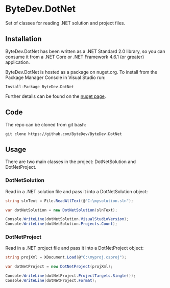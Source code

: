 # ByteDev.DotNet

Set of classes for reading .NET solution and project files.

## Installation

ByteDev.DotNet has been written as a .NET Standard 2.0 library, so you can consume it from a .NET Core or .NET Framework 4.6.1 (or greater) application.

ByteDev.DotNet is hosted as a package on nuget.org.  To install from the Package Manager Console in Visual Studio run:

`Install-Package ByteDev.DotNet`

Further details can be found on the [nuget page](https://www.nuget.org/packages/ByteDev.DotNet/).

## Code

The repo can be cloned from git bash:

`git clone https://github.com/ByteDev/ByteDev.DotNet`

## Usage

There are two main classes in the project: DotNetSolution and DotNetProject.

### DotNetSolution

Read in a .NET solution file and pass it into a DotNetSolution object:

```c#
string slnText = File.ReadAllText(@"C:\mysolution.sln");

var dotNetSolution = new DotNetSolution(slnText);

Console.WriteLine(dotNetSolution.VisualStudioVersion);
Console.WriteLine(dotNetSolution.Projects.Count);
```

### DotNetProject

Read in a .NET project file and pass it into a DotNetProject object:

```c#
string projXml = XDocument.Load(@"C:\myproj.csproj");

var dotNetProject = new DotNetProject(projXml);

Console.WriteLine(dotNetProject.ProjectTargets.Single());
Console.WriteLine(dotNetProject.Format);
```